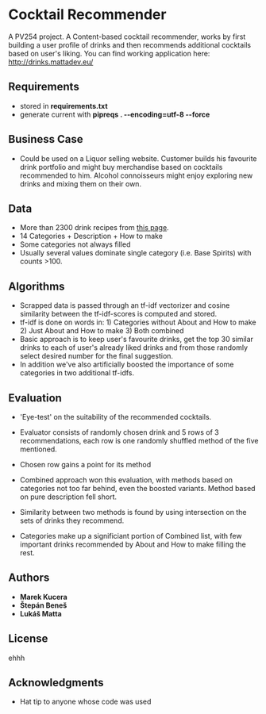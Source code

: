 # Cocktail Recommender

A PV254 project. A Content-based cocktail recommender, works by first building a user profile of drinks and then recommends additional cocktails based on user's liking.
You can find working application here: http://drinks.mattadev.eu/

## Requirements

* stored in **requirements.txt**
* generate current with **pipreqs . --encoding=utf-8 --force**

## Business Case

* Could be used on a Liquor selling website. Customer builds his favourite drink portfolio and might buy merchandise based on cocktails recommended to him. Alcohol connoisseurs might enjoy exploring new drinks and mixing them on their own.

## Data

* More than 2300 drink recipes from <a href="https://www.liquor.com/recipes">this page</a>. 
* 14 Categories + Description + How to make
* Some categories not always filled
* Usually several values dominate single category (i.e. Base Spirits) with counts >100.

## Algorithms

* Scrapped data is passed through an tf-idf vectorizer and cosine similarity between the tf-idf-scores is computed and stored.
* tf-idf is done on words in: 1) Categories without About and How to make  2) Just About and How to make  3) Both combined
* Basic approach is to keep user's favourite drinks, get the top 30 similar drinks to each of user's already liked drinks and from those randomly select desired number for the final suggestion. 
* In addition we've also artificially boosted the importance of some categories in two additional tf-idfs.

## Evaluation

* 'Eye-test' on the suitability of the recommended cocktails.
* Evaluator consists of randomly chosen drink and 5 rows of 3 recommendations, each row is one randomly shuffled method of the five mentioned.
* Chosen row gains a point for its method
* Combined approach won this evaluation, with methods based on categories not too far behind, even the boosted variants. Method based on pure description fell short.

* Similarity between two methods is found by using intersection on the sets of drinks they recommend. 
* Categories make up a significiant portion of Combined list, with few important drinks recommended by About and How to make filling the rest.

## Authors

* **Marek Kucera**
* **Štepán Beneš**
* **Lukáš Matta**

## License

ehhh

## Acknowledgments

* Hat tip to anyone whose code was used

